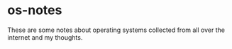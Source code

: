 # os-notes
These are some notes about operating systems collected from all over the internet and my thoughts.
